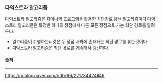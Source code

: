 ### 다익스트라 알고리즘

다익스트라 알고리즘은 다이나믹 프로그램을 활용한 최단경로 탐색 알고리즘이다.다익스트라 알고리즘은 특정한 하나의 정점에서 다른 모든 정점으로 가는 최단 경로를 알려둔다.

- 알고리즘이 수행하는ㄴ것은 두 정점 사이에 존재하는 최단 경로를 찾는것이다.
- 다익스트라 알고리즘은 최단 경로를 게속해서 갱신하다.

#### 출처

___

https://m.blog.naver.com/ndb796/221234424646